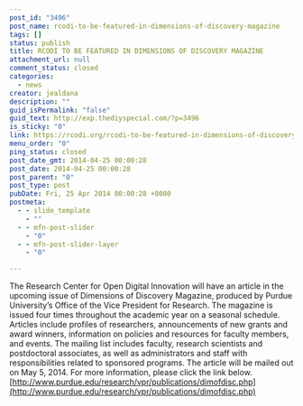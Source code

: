 ```yaml
---
post_id: "3496"
post_name: rcodi-to-be-featured-in-dimensions-of-discovery-magazine
tags: []
status: publish
title: RCODI TO BE FEATURED IN DIMENSIONS OF DISCOVERY MAGAZINE
attachment_url: null
comment_status: closed
categories:
  - news
creator: jealdana
description: ""
guid_isPermalink: "false"
guid_text: http://exp.thediyspecial.com/?p=3496
is_sticky: "0"
link: https://rcodi.org/rcodi-to-be-featured-in-dimensions-of-discovery-magazine/
menu_order: "0"
ping_status: closed
post_date_gmt: 2014-04-25 00:00:28
post_date: 2014-04-25 00:00:28
post_parent: "0"
post_type: post
pubDate: Fri, 25 Apr 2014 00:00:28 +0000
postmeta:
  - - slide_template
    - ""
  - - mfn-post-slider
    - "0"
  - - mfn-post-slider-layer
    - "0"

---
```

The Research Center for Open Digital Innovation will have an article in the upcoming issue of Dimensions of Discovery Magazine, produced by Purdue University’s Office of the Vice President for Research. The magazine is issued four times throughout the academic year on a seasonal schedule. Articles include profiles of researchers, announcements of new grants and award winners, information on policies and resources for faculty members, and events. The mailing list includes faculty, research scientists and postdoctoral associates, as well as administrators and staff with responsibilities related to sponsored programs. The article will be mailed out on May 5, 2014. For more information, please click the link below. [http://www.purdue.edu/research/vpr/publications/dimofdisc.php](http://www.purdue.edu/research/vpr/publications/dimofdisc.php)
